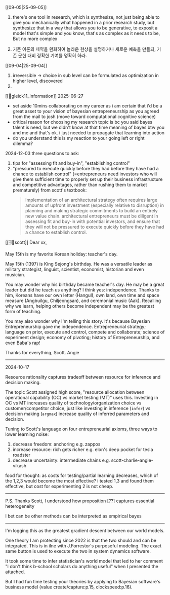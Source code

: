 [[09-05|25-09-05]]

1. there's one tool in research, which is synthesize, not just being able to give you mechanically what happened in a prior research study, but synthesize that in a way that allows you to be generative, to exposit a model that's simple and you know, that's as complex as it needs to be, But no more complex

2. 기존 이론의 제약을 완화하여 놀라운 현상을 설명하거나 새로운 예측을 만들되, 기존 문헌 대비 정확한 기여를 명확히 하라.

[[09-04|25-09-04]]
1. irreversible -> choice in sub level can be formulated as optimization in higher level, discovered
2. 

[[📜gleick11_information]]
2025-06-27
- set aside 10mins collaborating on my career as i am certain that i'd be a great asset to your vision of bayesian entrepreneurship as you agreed from the mail to josh (move toward computational cognitive science)
- critical reason for choosing my research topic is bc you said bayes talent is need, but we didn't know at that time meaning of bayes btw you and me and that's ok. i just needed to propagate that learning into action
- do you understand this is my reaction to your going left or right dilemma?

2024-12-03
three questions to ask: 
1. tips for "assessing fit and buy-in", "establishing control"
2. "pressured to execute quickly before they had before they have had a chance to establish control" (=entrepreneurs need investors who will give them sufficient time to properly set up their business infrastructure and competitive advantages, rather than rushing them to market prematurely) from scott's textbook:
	> Implementation of an architectural strategy often requires large amounts of upfront investment (especially relative to disruption) in planning and making strategic commitments to build an entirely new value chain. architectural entrepreneurs must be diligent in assessing fit and buy-in with potential investors, and ensure that they will not be pressured to execute quickly before they have had a chance to establish control.




[[🗄️🧠scott]]
Dear xx,

May 15th is my favorite Korean holiday: teacher's day.

May 15th (1397) is King Sejong's birthday. He was a versatile leader as military strategist, linguist, scientist, economist, historian and even musician.

You may wonder why his birthday became teacher's day. He may be a great leader but did he teach us anything? I think yes: independence. Thanks to him, Koreans have our own letter (Hangul), own land, own time and space measure (Angbuilgu, Chiljeongsan), and ceremonial music (Aak). Recalling why we learn, helping others become independent may be the greatest form of teaching.

You may also wonder why I'm telling this story. It's because Bayesian Entrepreneurship gave me independence. Entrepreneurial strategy; language on prior, execute and control, compete and collaborate; science of experiment design; economy of pivoting; history of Entrepreneurship, and even Baba's rap!

Thanks for everything, Scott. 
Angie

---
2024-10-17

Resource rationality captures tradeoff between resource for inference and decision making.

The topic Scott assigned high score, "resource allocation between operational capability (OC) vs market testing (MT)" uses this. Investing in OC vs MT increases quality of technology/organization choice vs customer/competitor choice, just like investing in inference (`infer`) vs decision making (`argmax`) increase quality of inferred parameters and decision.

Tuning to Scott's language on four entrepreneurial axioms, three ways to lower learning noise:
1. decrease freedom: anchoring e.g. zappos
2. increase resource: rich gets richer e.g. elon's deep pocket for tesla roadster
3. decrease uncertainty: intermediate chains e.g. scott-charlie-angie-vikash 

food for thought: as costs for testing/partial learning decreases, which of the 1,2,3 would become the most effective? i tested 1,3 and found them effective, but cost for experimenting 2 is not cheap.

---

P.S. Thanks Scott, I understood how proposition [??] captures essential heterogeneity

I bet can be other methods can be interpreted as empirical bayes

---

I'm logging this as the greatest gradient descent between our world models.

One theory I am protecting since 2022 is that the two should and can be integrated. This is in ilne with J.Forrestor's purposeful modeling. The exact same button is used to execute the two in system dynamics software.

It took some time to infer statistician's world model that led to her comment "I don't think b-school scholars do anything useful" when I presented the attached. 

But I had fun time testing your theories by applying to Bayesian software's business model (value create/capture:p.15, clockspeed:p.16).

